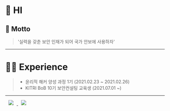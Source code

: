 # 👋 HI 

## 🏃 Motto

> '실력을 갖춘 보안 인재가 되어 국가 안보에 사용하자'

-------------------
# 👨‍💼 Experience
> * 윤리적 해커 양성 과정 1기 (2021.02.23 ~ 2021.02.26)
> * KITRI BoB 10기 보안컨설팅 교육생 (2021.07.01 ~)

------------------
<a href="https://www.instagram.com/o_jae1110">
    <img 
        src="http://img.shields.io/badge/-Instagram-pink?style=flat&logo=Instagram&link=https://www.instagram.com/o_jae1110/"
        style="height : auto; margin-left : 10px; margin-right : 10px;"/>
</a>
<a href="https://life-nogul0000.tistory.com">
    <img 
        src="http://img.shields.io/badge/-Study%20Nogul-655ced?style=flat&logo=tistory&link=https://life-nogul0000.tistory.com"
        style="height : auto; margin-left : 10px; margin-right : 10px;"/>
</a>
